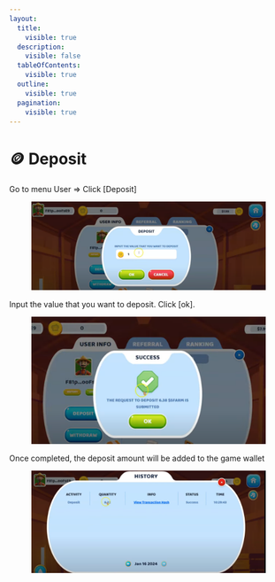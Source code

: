 ```yaml
---
layout:
  title:
    visible: true
  description:
    visible: false
  tableOfContents:
    visible: true
  outline:
    visible: true
  pagination:
    visible: true
---
```


# 🪙 Deposit

Go to menu User => Click \[Deposit]

<figure><img src="../../.gitbook/assets/image (3).png" alt=""><figcaption></figcaption></figure>

Input the value that you want to deposit. Click \[ok].

<figure><img src="../../.gitbook/assets/image (7).png" alt=""><figcaption></figcaption></figure>

Once completed, the deposit amount will be added to the game wallet

<figure><img src="../../.gitbook/assets/image (4).png" alt=""><figcaption></figcaption></figure>

